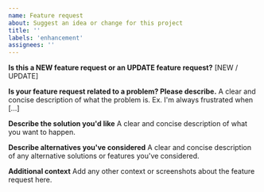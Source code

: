 ```yaml
---
name: Feature request
about: Suggest an idea or change for this project
title: ''
labels: 'enhancement'
assignees: ''
---
```


**Is this a NEW feature request or an UPDATE feature request?**
[NEW / UPDATE]

**Is your feature request related to a problem? Please describe.**
A clear and concise description of what the problem is. Ex. I'm always frustrated when [...]

**Describe the solution you'd like**
A clear and concise description of what you want to happen.

**Describe alternatives you've considered**
A clear and concise description of any alternative solutions or features you've considered.

**Additional context**
Add any other context or screenshots about the feature request here.
